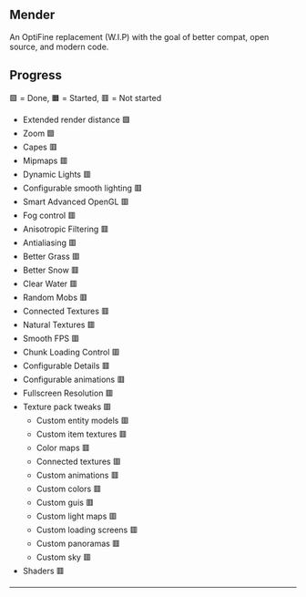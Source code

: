 ## Mender
An OptiFine replacement (W.I.P) with the goal of better compat, open source, and modern code.

## Progress
🟩 = Done, 🟧 = Started, 🟥 = Not started

- Extended render distance 🟩
- Zoom 🟩
- Capes 🟥
- Mipmaps 🟥
- Dynamic Lights 🟥
- Configurable smooth lighting 🟥
- Smart Advanced OpenGL 🟥
- Fog control 🟥
- Anisotropic Filtering 🟥
- Antialiasing 🟥
- Better Grass 🟥
- Better Snow 🟥
- Clear Water 🟥
- Random Mobs 🟥
- Connected Textures 🟥
- Natural Textures 🟥
- Smooth FPS 🟥
- Chunk Loading Control 🟥
- Configurable Details 🟥 
- Configurable animations 🟥
- Fullscreen Resolution 🟥
- Texture pack tweaks 🟥
  - Custom entity models 🟥
  - Custom item textures 🟥
  - Color maps 🟥
  - Connected textures 🟥
  - Custom animations 🟥
  - Custom colors 🟥
  - Custom guis 🟥
  - Custom light maps 🟥
  - Custom loading screens 🟥
  - Custom panoramas 🟥
  - Custom sky 🟥
- Shaders 🟥

---